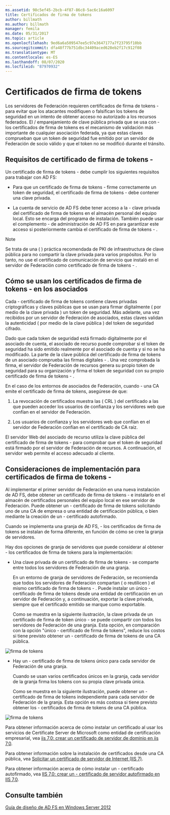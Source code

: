 ```yaml
---
ms.assetid: 98c5ef45-2bcb-4f87-86c8-5ac6c16a6097
title: Certificados de firma de tokens
author: billmath
ms.author: billmath
manager: femila
ms.date: 05/31/2017
ms.topic: article
ms.openlocfilehash: 9ed6a6a509547ee5c97e3647177a7f23795f10bb
ms.sourcegitcommit: dfa48f77b751dbc34409aced628eb2f17c912f08
ms.translationtype: MT
ms.contentlocale: es-ES
ms.lasthandoff: 08/07/2020
ms.locfileid: "87970932"
---
```

# <a name="token-signing-certificates"></a>Certificados de firma de tokens

Los servidores de Federación requieren certificados de firma de tokens \- para evitar que los atacantes modifiquen o falsifican los tokens de seguridad en un intento de obtener acceso no autorizado a los recursos federados. El \/ emparejamiento de clave pública privada que se usa con \- los certificados de firma de tokens es el mecanismo de validación más importante de cualquier asociación federada, ya que estas claves comprueban que un token de seguridad fue emitido por un servidor de Federación de socio válido y que el token no se modificó durante el tránsito.

## <a name="token-signing-certificate-requirements"></a>Requisitos de certificado de firma de tokens \-
Un certificado de firma de tokens \- debe cumplir los siguientes requisitos para trabajar con AD FS:

-   Para que un certificado de firma de tokens \- firme correctamente un token de seguridad, el certificado de firma de tokens \- debe contener una clave privada.

-   La cuenta de servicio de AD FS debe tener acceso a la \- clave privada del certificado de firma de tokens en el almacén personal del equipo local. Esto se encarga del programa de instalación. También puede usar el complemento \- de administración de AD FS en para garantizar este acceso si posteriormente cambia el certificado de firma de tokens \- .

> [!NOTE]
> Se trata de una \( \) práctica recomendada de PKI de infraestructura de clave pública para no compartir la clave privada para varios propósitos. Por lo tanto, no use el certificado de comunicación de servicio que instaló en el servidor de Federación como certificado de firma de tokens \- .

## <a name="how-token-signing-certificates-are-used-across-partners"></a>Cómo se usan los certificados de firma de tokens \- en los asociados
Cada \- certificado de firma de tokens contiene claves privadas criptográficas y claves públicas que se usan para firmar digitalmente \( por medio de la clave privada \) un token de seguridad. Más adelante, una vez recibidos por un servidor de Federación de asociados, estas claves validan la autenticidad \( por medio de la clave pública \) del token de seguridad cifrado.

Dado que cada token de seguridad está firmado digitalmente por el asociado de cuenta, el asociado de recurso puede comprobar si el token de seguridad ha sido emitido realmente por el asociado de cuenta y si no se ha modificado. La parte de la clave pública del certificado de firma de tokens de un asociado comprueba las firmas digitales \- . Una vez comprobada la firma, el servidor de Federación de recursos genera su propio token de seguridad para su organización y firma el token de seguridad con su propio certificado de firma de tokens \- .

En el caso de los entornos de asociados de Federación, cuando \- una CA emite el certificado de firma de tokens, asegúrese de que:

1.  La revocación de certificados muestra las \( CRL \) del certificado a las que pueden acceder los usuarios de confianza y los servidores web que confían en el servidor de Federación.

2.  Los usuarios de confianza y los servidores web que confían en el servidor de Federación confían en el certificado de CA raíz.

El servidor Web del asociado de recurso utiliza la clave pública del certificado de firma de tokens \- para comprobar que el token de seguridad está firmado por el servidor de Federación de recursos. A continuación, el servidor web permite el acceso adecuado al cliente.

## <a name="deployment-considerations-for-token-signing-certificates"></a>Consideraciones de implementación para certificados de firma de tokens \-
Al implementar el primer servidor de Federación en una nueva instalación de AD FS, debe obtener un certificado de firma de tokens \- e instalarlo en el almacén de certificados personales del equipo local en ese servidor de Federación. Puede obtener un \- certificado de firma de tokens solicitando uno de una CA de empresa o una entidad de certificación pública, o bien mediante la creación de un \- certificado autofirmado.

Cuando se implementa una granja de AD FS, \- los certificados de firma de tokens se instalan de forma diferente, en función de cómo se cree la granja de servidores.

Hay dos opciones de granja de servidores que puede considerar al obtener \- los certificados de firma de tokens para la implementación:

-   Una clave privada de un certificado de firma de tokens \- se comparte entre todos los servidores de Federación de una granja.

    En un entorno de granja de servidores de Federación, se recomienda que todos los servidores de Federación compartan \( o reutilicen \) el mismo certificado de firma de tokens \- . Puede instalar un único \- certificado de firma de tokens desde una entidad de certificación en un servidor de Federación y, a continuación, exportar la clave privada, siempre que el certificado emitido se marque como exportable.

    Como se muestra en la siguiente ilustración, la clave privada de un certificado de firma de token único \- se puede compartir con todos los servidores de Federación de una granja. Esta opción, en comparación con la opción "único \- certificado de firma de tokens", reduce los costos si tiene previsto obtener un \- certificado de firma de tokens de una CA pública.

![firma de tokens](media/adfs2_fedserver_certstory_3.gif)

-   Hay un \- certificado de firma de tokens único para cada servidor de Federación de una granja.

    Cuando se usan varios certificados únicos en la granja, cada servidor de la granja firma los tokens con su propia clave privada única.

    Como se muestra en la siguiente ilustración, puede obtener un \- certificado de firma de tokens independiente para cada servidor de Federación de la granja. Esta opción es más costosa si tiene previsto obtener los \- certificados de firma de tokens de una CA pública.

![firma de tokens](media/adfs2_fedserver_certstory_4.gif)

Para obtener información acerca de cómo instalar un certificado al usar los servicios de Certificate Server de Microsoft como entidad de certificación empresarial, vea [iis 7,0: crear un certificado de servidor de dominio en iis 7,0](https://go.microsoft.com/fwlink/?LinkId=108548).

Para obtener información sobre la instalación de certificados desde una CA pública, vea [Solicitar un certificado de servidor de Internet (IIS 7)](https://go.microsoft.com/fwlink/?LinkId=108549).

Para obtener información acerca de cómo instalar un \- certificado autofirmado, vea [IIS 7,0: crear un \- certificado de servidor autofirmado en IIS 7,0](https://go.microsoft.com/fwlink/?LinkID=108271).

## <a name="see-also"></a>Consulte también
[Guía de diseño de AD FS en Windows Server 2012](AD-FS-Design-Guide-in-Windows-Server-2012.md)
